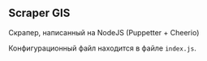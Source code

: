 ## Scraper GIS

Скрапер, написанный на NodeJS (Puppetter + Cheerio)

Конфигурационный файл находится в файле `index.js`.
